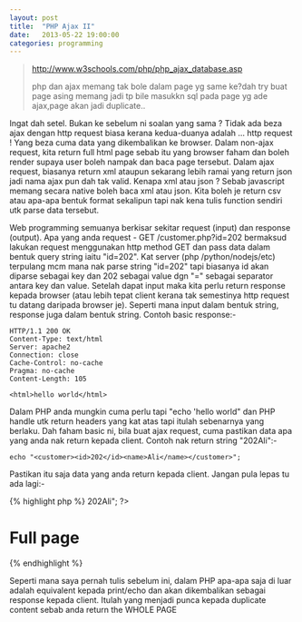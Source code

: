 ```yaml
---
layout: post
title:  "PHP Ajax II"
date:   2013-05-22 19:00:00
categories: programming
---
```

>http://www.w3schools.com/php/php_ajax_database.asp
>
>php dan ajax memang tak bole dalam page yg same ke?dah try buat page asing memang jadi tp bile masukkn sql pada page yg ade ajax,page akan jadi duplicate..

Ingat dah setel. Bukan ke sebelum ni soalan yang sama ? Tidak ada beza ajax dengan http request biasa kerana kedua-duanya adalah ... http request ! Yang beza cuma data yang dikembalikan ke browser. Dalam non-ajax request, kita return full html page sebab itu yang browser faham dan boleh render supaya user boleh nampak dan baca page tersebut. Dalam ajax request, biasanya return xml ataupun sekarang lebih ramai yang return json jadi nama ajax pun dah tak valid. Kenapa xml atau json ? Sebab javascript memang secara native boleh baca xml atau json. Kita boleh je return csv atau apa-apa bentuk format sekalipun tapi nak kena tulis function sendiri utk parse data tersebut.

Web programming semuanya berkisar sekitar request (input) dan response (output). Apa yang anda request - GET /customer.php?id=202 bermaksud lakukan request menggunakan http method GET dan pass data dalam bentuk query string iaitu "id=202". Kat server (php /python/nodejs/etc) terpulang mcm mana nak parse string "id=202" tapi biasanya id akan diparse sebagai key dan 202 sebagai value dgn "=" sebagai separator antara key dan value. Setelah dapat input maka kita perlu return response kepada browser (atau lebih tepat client kerana tak semestinya http request tu datang daripada browser je). Seperti mana input dalam bentuk string, response juga dalam bentuk string. Contoh basic response:-

    HTTP/1.1 200 OK
    Content-Type: text/html
    Server: apache2
    Connection: close
    Cache-Control: no-cache
    Pragma: no-cache
    Content-Length: 105

    <html>hello world</html>

Dalam PHP anda mungkin cuma perlu tapi "echo '<html>hello world</html>" dan PHP handle utk return headers yang kat atas tapi itulah sebenarnya yang berlaku. Dah faham basic ni, bila buat ajax request, cuma pastikan data apa yang anda nak return kepada client. Contoh nak return string "<customer><id>202</id><name>Ali</name></customer>":-

    echo "<customer><id>202</id><name>Ali</name></customer>";

Pastikan itu saja data yang anda return kepada client. Jangan pula lepas tu ada lagi:-

{% highlight php %}
    <?php
    echo "<customer><id>202</id><name>Ali</name></customer>";
    ?>
    <html>
    <head>
    <body>
    <h1>Full page</h1>
    </body>
    </html>
{% endhighlight %}

Seperti mana saya pernah tulis sebelum ini, dalam PHP apa-apa saja di luar <?php ... ?> adalah equivalent kepada print/echo dan akan dikembalikan sebagai response kepada client. Itulah yang menjadi punca kepada duplicate content sebab anda return the WHOLE PAGE
